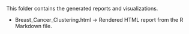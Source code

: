 This folder contains the generated reports and visualizations.

- Breast_Cancer_Clustering.html → Rendered HTML report from the R Markdown file.
